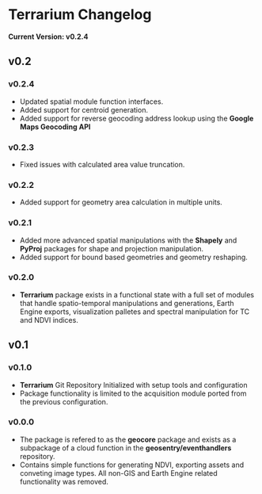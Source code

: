 # Terrarium Changelog

**Current Version: v0.2.4**

## v0.2

### v0.2.4
- Updated spatial module function interfaces.
- Added support for centroid generation.
- Added support for reverse geocoding address lookup using the **Google Maps Geocoding API**

### v0.2.3
- Fixed issues with calculated area value truncation.

### v0.2.2
- Added support for geometry area calculation in multiple units.

### v0.2.1
- Added more advanced spatial manipulations with the **Shapely** and **PyProj** packages for shape and projection manipulation.
- Added support for bound based geometries and geometry reshaping.

### v0.2.0
- **Terrarium** package exists in a functional state with a full set of modules that handle spatio-temporal manipulations and generations, Earth Engine exports, visualization palletes and spectral manipulation for TC and NDVI indices.

## v0.1

### v0.1.0
- **Terrarium** Git Repository Initialized with setup tools and configuration
- Package functionality is limited to the acquisition module ported from the previous configuration.

### v0.0.0
- The package is refered to as the **geocore** package and exists as a subpackage of a cloud function in the **geosentry/eventhandlers** repository.
- Contains simple functions for generating NDVI, exporting assets and conveting image types. All non-GIS and Earth Engine related functionality was removed.